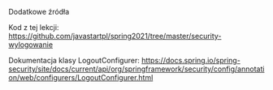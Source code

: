 Dodatkowe źródła

Kod z tej lekcji: https://github.com/javastartpl/spring2021/tree/master/security-wylogowanie

Dokumentacja klasy LogoutConfigurer: https://docs.spring.io/spring-security/site/docs/current/api/org/springframework/security/config/annotation/web/configurers/LogoutConfigurer.html
